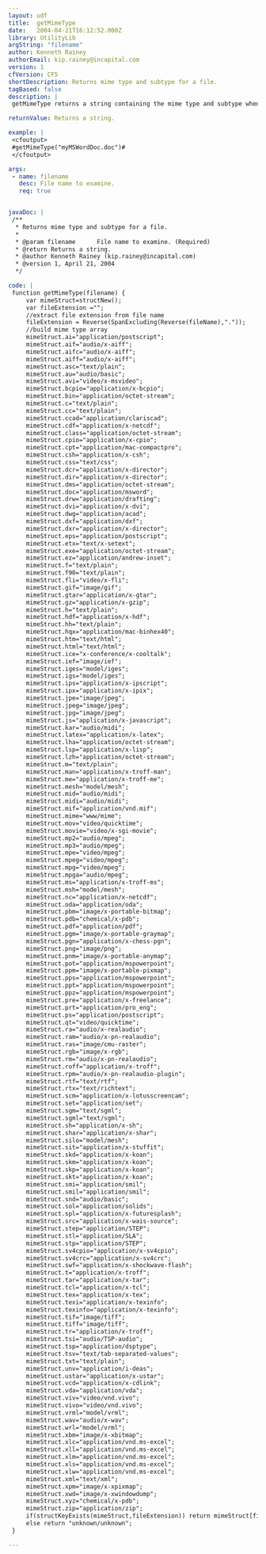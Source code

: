 ```yaml
---
layout: udf
title:  getMimeType
date:   2004-04-21T16:12:52.000Z
library: UtilityLib
argString: "filename"
author: Kenneth Rainey
authorEmail: kip.rainey@incapital.com
version: 1
cfVersion: CF5
shortDescription: Returns mime type and subtype for a file.
tagBased: false
description: |
 getMimeType returns a string containing the mime type and subtype when given a file name and extention.

returnValue: Returns a string.

example: |
 <cfoutput>
 #getMimeType("myMSWordDoc.doc")#
 </cfoutput>

args:
 - name: filename
   desc: File name to examine.
   req: true


javaDoc: |
 /**
  * Returns mime type and subtype for a file.
  * 
  * @param filename      File name to examine. (Required)
  * @return Returns a string. 
  * @author Kenneth Rainey (kip.rainey@incapital.com) 
  * @version 1, April 21, 2004 
  */

code: |
 function getMimeType(filename) {
     var mimeStruct=structNew();
     var fileExtension ="";
     //extract file extension from file name
     fileExtension = Reverse(SpanExcluding(Reverse(fileName),"."));
     //build mime type array
     mimeStruct.ai="application/postscript";
     mimeStruct.aif="audio/x-aiff";
     mimeStruct.aifc="audio/x-aiff";
     mimeStruct.aiff="audio/x-aiff";
     mimeStruct.asc="text/plain";
     mimeStruct.au="audio/basic";
     mimeStruct.avi="video/x-msvideo";
     mimeStruct.bcpio="application/x-bcpio";
     mimeStruct.bin="application/octet-stream";
     mimeStruct.c="text/plain";
     mimeStruct.cc="text/plain";
     mimeStruct.ccad="application/clariscad";
     mimeStruct.cdf="application/x-netcdf";
     mimeStruct.class="application/octet-stream";
     mimeStruct.cpio="application/x-cpio";
     mimeStruct.cpt="application/mac-compactpro";
     mimeStruct.csh="application/x-csh";
     mimeStruct.css="text/css";
     mimeStruct.dcr="application/x-director";
     mimeStruct.dir="application/x-director";
     mimeStruct.dms="application/octet-stream";
     mimeStruct.doc="application/msword";
     mimeStruct.drw="application/drafting";
     mimeStruct.dvi="application/x-dvi";
     mimeStruct.dwg="application/acad";
     mimeStruct.dxf="application/dxf";
     mimeStruct.dxr="application/x-director";
     mimeStruct.eps="application/postscript";
     mimeStruct.etx="text/x-setext";
     mimeStruct.exe="application/octet-stream";
     mimeStruct.ez="application/andrew-inset";
     mimeStruct.f="text/plain";
     mimeStruct.f90="text/plain";
     mimeStruct.fli="video/x-fli";
     mimeStruct.gif="image/gif";
     mimeStruct.gtar="application/x-gtar";
     mimeStruct.gz="application/x-gzip";
     mimeStruct.h="text/plain";
     mimeStruct.hdf="application/x-hdf";
     mimeStruct.hh="text/plain";
     mimeStruct.hqx="application/mac-binhex40";
     mimeStruct.htm="text/html";
     mimeStruct.html="text/html";
     mimeStruct.ice="x-conference/x-cooltalk";
     mimeStruct.ief="image/ief";
     mimeStruct.iges="model/iges";
     mimeStruct.igs="model/iges";
     mimeStruct.ips="application/x-ipscript";
     mimeStruct.ipx="application/x-ipix";
     mimeStruct.jpe="image/jpeg";
     mimeStruct.jpeg="image/jpeg";
     mimeStruct.jpg="image/jpeg";
     mimeStruct.js="application/x-javascript";
     mimeStruct.kar="audio/midi";
     mimeStruct.latex="application/x-latex";
     mimeStruct.lha="application/octet-stream";
     mimeStruct.lsp="application/x-lisp";
     mimeStruct.lzh="application/octet-stream";
     mimeStruct.m="text/plain";
     mimeStruct.man="application/x-troff-man";
     mimeStruct.me="application/x-troff-me";
     mimeStruct.mesh="model/mesh";
     mimeStruct.mid="audio/midi";
     mimeStruct.midi="audio/midi";
     mimeStruct.mif="application/vnd.mif";
     mimeStruct.mime="www/mime";
     mimeStruct.mov="video/quicktime";
     mimeStruct.movie="video/x-sgi-movie";
     mimeStruct.mp2="audio/mpeg";
     mimeStruct.mp3="audio/mpeg";
     mimeStruct.mpe="video/mpeg";
     mimeStruct.mpeg="video/mpeg";
     mimeStruct.mpg="video/mpeg";
     mimeStruct.mpga="audio/mpeg";
     mimeStruct.ms="application/x-troff-ms";
     mimeStruct.msh="model/mesh";
     mimeStruct.nc="application/x-netcdf";
     mimeStruct.oda="application/oda";
     mimeStruct.pbm="image/x-portable-bitmap";
     mimeStruct.pdb="chemical/x-pdb";
     mimeStruct.pdf="application/pdf";
     mimeStruct.pgm="image/x-portable-graymap";
     mimeStruct.pgn="application/x-chess-pgn";
     mimeStruct.png="image/png";
     mimeStruct.pnm="image/x-portable-anymap";
     mimeStruct.pot="application/mspowerpoint";
     mimeStruct.ppm="image/x-portable-pixmap";
     mimeStruct.pps="application/mspowerpoint";
     mimeStruct.ppt="application/mspowerpoint";
     mimeStruct.ppz="application/mspowerpoint";
     mimeStruct.pre="application/x-freelance";
     mimeStruct.prt="application/pro_eng";
     mimeStruct.ps="application/postscript";
     mimeStruct.qt="video/quicktime";
     mimeStruct.ra="audio/x-realaudio";
     mimeStruct.ram="audio/x-pn-realaudio";
     mimeStruct.ras="image/cmu-raster";
     mimeStruct.rgb="image/x-rgb";
     mimeStruct.rm="audio/x-pn-realaudio";
     mimeStruct.roff="application/x-troff";
     mimeStruct.rpm="audio/x-pn-realaudio-plugin";
     mimeStruct.rtf="text/rtf";
     mimeStruct.rtx="text/richtext";
     mimeStruct.scm="application/x-lotusscreencam";
     mimeStruct.set="application/set";
     mimeStruct.sgm="text/sgml";
     mimeStruct.sgml="text/sgml";
     mimeStruct.sh="application/x-sh";
     mimeStruct.shar="application/x-shar";
     mimeStruct.silo="model/mesh";
     mimeStruct.sit="application/x-stuffit";
     mimeStruct.skd="application/x-koan";
     mimeStruct.skm="application/x-koan";
     mimeStruct.skp="application/x-koan";
     mimeStruct.skt="application/x-koan";
     mimeStruct.smi="application/smil";
     mimeStruct.smil="application/smil";
     mimeStruct.snd="audio/basic";
     mimeStruct.sol="application/solids";
     mimeStruct.spl="application/x-futuresplash";
     mimeStruct.src="application/x-wais-source";
     mimeStruct.step="application/STEP";
     mimeStruct.stl="application/SLA";
     mimeStruct.stp="application/STEP";
     mimeStruct.sv4cpio="application/x-sv4cpio";
     mimeStruct.sv4crc="application/x-sv4crc";
     mimeStruct.swf="application/x-shockwave-flash";
     mimeStruct.t="application/x-troff";
     mimeStruct.tar="application/x-tar";
     mimeStruct.tcl="application/x-tcl";
     mimeStruct.tex="application/x-tex";
     mimeStruct.texi="application/x-texinfo";
     mimeStruct.texinfo="application/x-texinfo";
     mimeStruct.tif="image/tiff";
     mimeStruct.tiff="image/tiff";
     mimeStruct.tr="application/x-troff";
     mimeStruct.tsi="audio/TSP-audio";
     mimeStruct.tsp="application/dsptype";
     mimeStruct.tsv="text/tab-separated-values";
     mimeStruct.txt="text/plain";
     mimeStruct.unv="application/i-deas";
     mimeStruct.ustar="application/x-ustar";
     mimeStruct.vcd="application/x-cdlink";
     mimeStruct.vda="application/vda";
     mimeStruct.viv="video/vnd.vivo";
     mimeStruct.vivo="video/vnd.vivo";
     mimeStruct.vrml="model/vrml";
     mimeStruct.wav="audio/x-wav";
     mimeStruct.wrl="model/vrml";
     mimeStruct.xbm="image/x-xbitmap";
     mimeStruct.xlc="application/vnd.ms-excel";
     mimeStruct.xll="application/vnd.ms-excel";
     mimeStruct.xlm="application/vnd.ms-excel";
     mimeStruct.xls="application/vnd.ms-excel";
     mimeStruct.xlw="application/vnd.ms-excel";
     mimeStruct.xml="text/xml";
     mimeStruct.xpm="image/x-xpixmap";
     mimeStruct.xwd="image/x-xwindowdump";
     mimeStruct.xyz="chemical/x-pdb";
     mimeStruct.zip="application/zip";
     if(structKeyExists(mimeStruct,fileExtension)) return mimeStruct[fileExtension];
     else return "unknown/unknown";
 }

---
```



